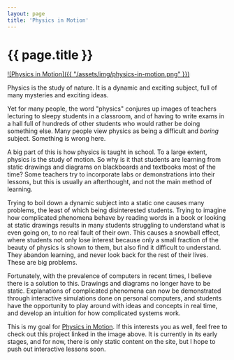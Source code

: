 ```yaml
---
layout: page
title: 'Physics in Motion'
---
```


<h1 class="page-title">{{ page.title }}</h1>

[![Physics in Motion]({{ "/assets/img/physics-in-motion.png" }})](http://www.physicsinmotion.ca/)

Physics is the study of nature. It is a dynamic and exciting subject, full of many mysteries and exciting ideas.

Yet for many people, the word "physics" conjures up images of teachers lecturing to sleepy students in a classroom, and of having to write exams in a hall full of hundreds of other students who would rather be doing something else. Many people view physics as being a difficult and *boring* subject. Something is wrong here.

A big part of this is how physics is taught in school. To a large extent, physics is the study of motion. So why is it that students are learning from static drawings and diagrams on blackboards and textbooks most of the time? Some teachers try to incorporate labs or demonstrations into their lessons, but this is usually an afterthought, and not the main method of learning.

Trying to boil down a dynamic subject into a static one causes many problems, the least of which being disinterested students. Trying to imagine how complicated phenomena behave by reading words in a book or looking at static drawings results in many students struggling to understand what is even going on, to no real fault of their own. This causes a snowball effect, where students not only lose interest because only a small fraction of the beauty of physics is shown to them, but also find it difficult to understand. They abandon learning, and never look back for the rest of their lives. These are big problems.

Fortunately, with the prevalence of computers in recent times, I believe there is a solution to this. Drawings and diagrams no longer have to be static. Explanations of complicated phenomena can now be demonstrated through interactive simulations done on personal computers, and students have the opportunity to play around with ideas and concepts in real time, and develop an intuition for how complicated systems work.

This is my goal for [Physics in Motion](http://www.physicsinmotion.ca/). If this interests you as well, feel free to check out this project linked in the image above. It is currently in its early stages, and for now, there is only static content on the site, but I hope to push out interactive lessons soon.
